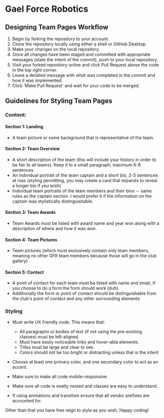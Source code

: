 # Gael Force Robotics
## Designing Team Pages Workflow
1. Begin by forking the repository to your account.
2. Clone the repository locally using either a shell or GitHub Desktop.
3. Make your changes on the local repository.
4. Once all changes have been staged and committed with appropriate messages (state the intent of the commit), push to your local repository.
5. Visit your forked repository online and click Pull Request above the code in the top right corner.
6. Leave a detailed message with what was completed in the commit and how it was implemented.
7. Click 'Make Pull Request' and wait for your code to be merged.

## Guidelines for Styling Team Pages
### Content:
#### Section 1: Landing
* A team picture or some background that is representative of the team.

#### Section 2: Team Overview
* A short description of the team (this will include your history in order to be fair to all teams). Keep it to a small paragraph, maximum 6-8 sentences.
* An individual portrait of the team captain and a short bio, 2-3 sentences at max (styling permitting, you may create a card that expands to reveal a longer bio if you wish)
* Individual team portraits of the team members and their bios -- same rules as the captain section. I would prefer it if the information on the captain was stylistically distinguishable.

#### Section 3: Team Awards
* Team Awards must be listed with award name and year won along with a description of where and how it was won.

#### Section 4: Team Pictures
* Team pictures (which must exclusively contain only team members, meaning no other GFR team members because those will go in the club gallery)

#### Section 5: Contact
* A point of contact for each team must be listed with name and email, if you choose to do a form the form should work (duh).
* Additionally the form or point of contact should be distinguishable from the club's point of contact and any other surrounding elements

### Styling
* Must write UX friendly code. This means that:
    * All paragraphs or bodies of text (if not using the pre-existing classes) must be left-aligned.
    * Must have easily noticeable links and hover-able elements.
    * Titles must be large and clear to see.
    * Colors should not be too bright or distracting unless that is the intent

* Choose at least one primary color, and one secondary color to act as an accent.
* Make sure to make all code mobile-responsive.
* Make sure all code is neatly nested and classes are easy to understand.
* If using animations and transition ensure that all vendor prefixes are accounted for.

Other than that you have free reign to style as you wish. Happy coding!
